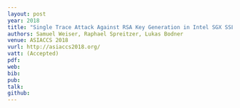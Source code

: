 ```yaml
---
layout: post
year: 2018
title: "Single Trace Attack Against RSA Key Generation in Intel SGX SSL"
authors: Samuel Weiser, Raphael Spreitzer, Lukas Bodner
venue: ASIACCS 2018
vurl: http://asiaccs2018.org/
vatt: (Accepted)
pdf: 
web: 
bib: 
pub: 
talk: 
github: 
---
```


